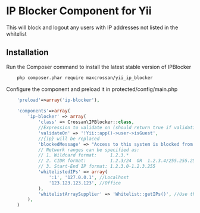 IP Blocker Component for Yii
============================

This will block and logout any users with IP addresses not listed in the whitelist

## Installation

Run the Composer command to install the latest stable version of IPBlocker

```bash
    php composer.phar require maxcrossan/yii_ip_blocker
```

Configure the component and preload it in protected/config/main.php

```php
    'preload'=>array('ip-blocker'),
    
    'components'=>array(
        'ip-blocker' => array(
            'class' => Crossan\IPBlocker::class,
            //Expression to validate on (should return true if validation is required)
            'validateOn' => '!Yii::app()->user->isGuest',
            //{ip} will be replaced
            'blockedMessage' => "Access to this system is blocked from your IP: {ip}.",
            // Network ranges can be specified as:
            // 1. Wildcard format:     1.2.3.*
            // 2. CIDR format:         1.2.3/24  OR  1.2.3.4/255.255.255.0
            // 3. Start-End IP format: 1.2.3.0-1.2.3.255
            'whitelistedIPs' => array(
                ':1', '127.0.0.1', //Localhost
                '123.123.123.123', //Office
            ),
            'whitelistArraySupplier' => 'Whitelist::getIPs()', //Use this to grab IPs from a method somewhere in your codebase. Will override whitelistedIPs if set.
        ),
    )
```